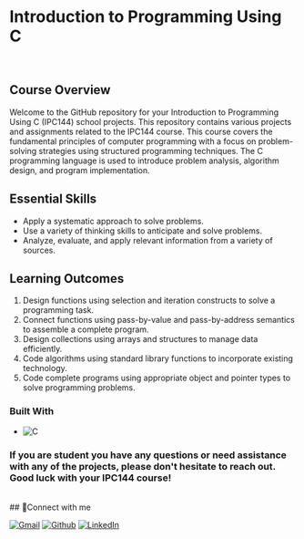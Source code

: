 <!-- ABOUT THE PROJECT -->
 <h1>Introduction to Programming Using C</h1>
<br/>

<h2>Course Overview</h2>
<p>Welcome to the GitHub repository for your Introduction to Programming Using C (IPC144) school projects. This repository contains various projects and assignments related 
  to the IPC144 course. This course covers the fundamental principles of computer programming with a focus on problem-solving 
  strategies using structured programming techniques. The C programming language is used to introduce problem analysis, algorithm design, 
  and program implementation.</p>

<h2>Essential Skills</h2>
<ul>
    <li>Apply a systematic approach to solve problems.</li>
    <li>Use a variety of thinking skills to anticipate and solve problems.</li>
    <li>Analyze, evaluate, and apply relevant information from a variety of sources.</li>
</ul>

<h2>Learning Outcomes</h2>
<ol>
    <li>Design functions using selection and iteration constructs to solve a programming task.</li>
    <li>Connect functions using pass-by-value and pass-by-address semantics to assemble a complete program.</li>
    <li>Design collections using arrays and structures to manage data efficiently.</li>
    <li>Code algorithms using standard library functions to incorporate existing technology.</li>
    <li>Code complete programs using appropriate object and pointer types to solve programming problems.</li>
</ol>

### Built With

* ![C](https://img.shields.io/badge/c-%2300599C.svg?style=for-the-badge&logo=c&logoColor=white)


<!-- CONTACT -->
<h3>If you are student you have any questions or need assistance with any of the projects, please don't hesitate to reach out. Good luck with your IPC144 course!</h3>

</br>
## 🔗Connect with me
<p>
  <a href="mailto:kulebadavid@gmail.com" target="_blank"><img alt="Gmail" src="https://img.shields.io/badge/Gmail-%23D14836.svg?&style=for-the-badge&logo=gmail&logoColor=white" /></a>
  <a href="https://github.com/glauuucoma" target="_blank"><img alt="Github" src="https://img.shields.io/badge/GitHub-%2312100E.svg?&style=for-the-badge&logo=Github&logoColor=white" /></a> 
  <a href="https://www.linkedin.com/in/davyd-kuleba-716740216/" target="_blank"><img alt="LinkedIn" src="https://img.shields.io/badge/linkedin-%230077B5.svg?&style=for-the-badge&logo=linkedin&logoColor=white" /></a>
</p>
</br>


